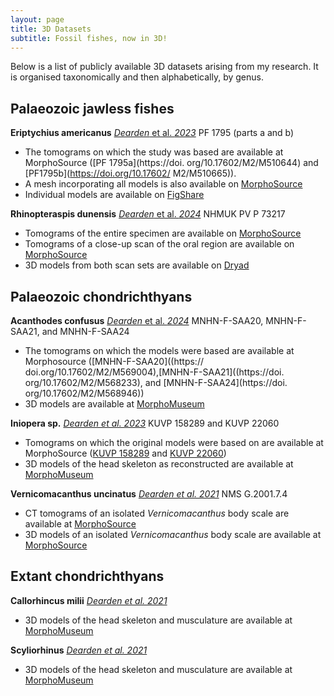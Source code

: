 ```yaml
---
layout: page
title: 3D Datasets
subtitle: Fossil fishes, now in 3D!
---
```


Below is a list of publicly available 3D datasets arising from my research. It is organised taxonomically and then alphabetically, by genus.

## Palaeozoic jawless fishes

**Eriptychius americanus** [*Dearden* et al. *2023*](https://doi.org/10.1038/s41586-023-06538-y)
PF 1795 (parts a and b)
* The tomograms on which the study was based are available at MorphoSource ([PF 1795a](https://doi. org/10.17602/M2/M510644) and [PF1795b](https://doi.org/10.17602/ M2/M510665)).
* A mesh incorporating all models is also available on [MorphoSource](https://doi.org/10.17602/M2/M542071)
* Individual models are available on [FigShare](https://doi.org/10.6084/m9.figshare.23726487)

**Rhinopteraspis dunensis** [*Dearden* et al. *2024*](https://doi.org/10.1098/rspb.2023.2258)
NHMUK PV P 73217
* Tomograms of the entire specimen are available on [MorphoSource](https://doi.org/10.17602/M2/M545620)
* Tomograms of a close-up scan of the oral region are available on [MorphoSource](https://doi.org/10.17602/M2/M546818)
* 3D models from both scan sets are available on [Dryad](https://doi.org/10.5061/dryad.612jm64b4) 

## Palaeozoic chondrichthyans

**Acanthodes confusus** [*Dearden* et al. *2024*](https://doi.org/10.1093/zoolinnean/zlae058) 
MNHN-F-SAA20, MNHN-F-SAA21, and MNHN-F-SAA24
* The tomograms on which the models were based are available at Morphosource ([MNHN-F-SAA20]((https:// doi.org/10.17602/M2/M569004),[MNHN-F-SAA21]((https://doi. org/10.17602/M2/M568233), and [MNHN-F-SAA24](https://doi. org/10.17602/M2/M568946))
* 3D models are available at [MorphoMuseum](https://doi.org/10.18563/journal.m3.226)

**Iniopera sp.** [*Dearden et al. 2023*](https://www.pnas.org/doi/10.1073/pnas.2207854119) 
KUVP 158289 and KUVP 22060
* Tomograms on which the original models were based on are available at MorphoSource ([KUVP 158289](https://doi.org/10.17602/M2/M490521) and [KUVP 22060](https://doi.org/10.17602/M2/M478221))
* 3D models of the head skeleton as reconstructed are available at [MorphoMuseum](https://morphomuseum.com/articles/view/177)

**Vernicomacanthus uncinatus** [*Dearden et al. 2021*](https://onlinelibrary.wiley.com/doi/full/10.1002/spp2.1369) 
NMS G.2001.7.4
* CT tomograms of an isolated *Vernicomacanthus* body scale are available at [MorphoSource](https://doi.org/10.17602/M2/M351674)
* 3D models of an isolated *Vernicomacanthus* body scale are available at [MorphoSource](https://doi.org/10.17602/M2/M351685)

## Extant chondrichthyans

**Callorhincus milii** [*Dearden et al. 2021*](https://onlinelibrary.wiley.com/doi/10.1111/joa.13362)
* 3D models of the head skeleton and musculature are available at [MorphoMuseum](https://morphomuseum.com/articles/view/133)

**Scyliorhinus** [*Dearden et al. 2021*](https://onlinelibrary.wiley.com/doi/10.1111/joa.13362)
* 3D models of the head skeleton and musculature are available at [MorphoMuseum](https://morphomuseum.com/articles/view/133)
